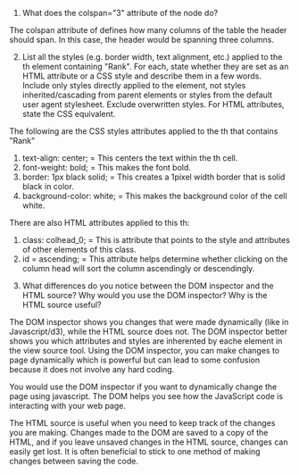 1. What does the colspan="3" attribute of the <th> node do?

The colspan attribute of <th> defines how many columns of the table the header should span. In this case, the header would be spanning three columns.


2. List all the styles (e.g. border width, text alignment, etc.) applied to the th element containing "Rank". For each, state whether they are set as an HTML attribute or a CSS style and describe them in a few words. Include only styles directly applied to the element, not styles inherited/cascading from parent elements or styles from the default user agent stylesheet. Exclude overwritten styles. For HTML attributes, state the CSS equivalent.

The following are the CSS styles attributes applied to the th that contains "Rank"
1) text-align: center; = This centers the text within the th cell.
2) font-weight: bold; = This makes the font bold.
3) border: 1px black solid; = This creates a 1pixel width border that is solid black in color. 
4) background-color: white; = This makes the background color of the cell white.

There are also HTML attributes applied to this th:
1) class: colhead_0; = This is attribute that points to the style and attributes of other elements of this class.
2) id = ascending; = This attribute helps determine whether clicking on the column head will sort the column ascendingly or descendingly.


3. What differences do you notice between the DOM inspector and the HTML source? Why would you use the DOM inspector? Why is the HTML source useful?

The DOM inspector shows you changes that were made dynamically (like in Javascript/d3), while the HTML source does not. The DOM inspector better shows you which attributes and styles are inherented by eache element in the view source tool. Using the DOM inspector, you can make changes to page dynamically which is powerful but can lead to some confusion because it does not involve any hard coding. 

You would use the DOM inspector if you want to dynamically change the page using javascript. The DOM helps you see how the JavaScript code is interacting with your web page.

The HTML source is useful when you need to keep track of the changes you are making. Changes made to the DOM are saved to a copy of the HTML, and if you leave unsaved changes in the HTML source, changes can easily get lost. It is often beneficial to stick to one method of making changes between saving the code.